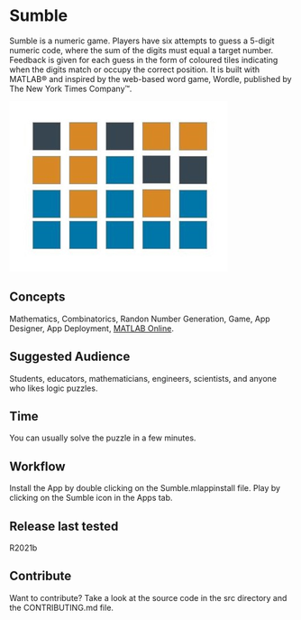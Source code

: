 # Sumble
Sumble is a numeric game. Players have six attempts to guess a 5-digit numeric code, where the sum of the digits must equal a target number. Feedback is given for each guess in the form of coloured tiles indicating when the digits match or occupy the correct position. It is built with MATLAB® and inspired by the web-based word game, Wordle, published by The New York Times Company™.

![Sumble, a numeric game](/src/Sumble_resources/SumbleIcon.jpg)
 
## Concepts
Mathematics, Combinatorics, Randon Number Generation, Game, App Designer, App Deployment, [MATLAB Online](http://https://matlab.mathworks.com/). 

## Suggested Audience
Students, educators, mathematicians, engineers, scientists, and anyone who likes logic puzzles. 

## Time
You can usually solve the puzzle in a few minutes.

## Workflow
Install the App by double clicking on the Sumble.mlappinstall file. 
Play by clicking on the Sumble icon in the Apps tab.  

## Release last tested
R2021b 

## Contribute
Want to contribute? Take a look at the source code in the src directory and the CONTRIBUTING.md file. 

